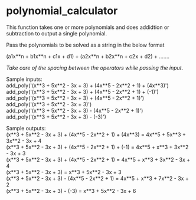 # polynomial_calculator

This function takes one or more polynomials and does addidtion or subtraction to output a single polynomial.

Pass the polynomials to be solved as a string in the below format

(a1x\*\*n + b1x\*\*n + c1x + d1) + (a2x\*\*n + b2x\*\*n + c2x + d2) + .......

*Take care of the spacing between the operators while passing the input.*

Sample inputs:<br />
add_poly('(x\*\*3 + 5x\*\*2 - 3x + 3) + (4x\*\*5 - 2x\*\*2 + 1) + (4x\*\*3)')<br />
add_poly('(x\*\*3 + 5x\*\*2 - 3x + 3) + (4x\*\*5 - 2x\*\*2 + 1) + (-1)')<br />
add_poly('(x\*\*3 + 5x\*\*2 - 3x + 3) + (4x\*\*5 - 2x\*\*2 + 1)')<br />
add_poly('(x\*\*3 + 5x\*\*2 - 3x + 3)')<br />
add_poly('(x\*\*3 + 5x\*\*2 - 3x + 3) - (4x\*\*5 - 2x\*\*2 + 1)')<br />
add_poly('(x\*\*3 + 5x\*\*2 - 3x + 3) - (-3)')<br />

Sample outputs:<br />
(x\*\*3 + 5x\*\*2 - 3x + 3) + (4x\*\*5 - 2x\*\*2 + 1) + (4x\*\*3) = 4x\*\*5 + 5x\*\*3 + 3x\*\*2 - 3x + 4<br />
(x\*\*3 + 5x\*\*2 - 3x + 3) + (4x\*\*5 - 2x\*\*2 + 1) + (-1) = 4x\*\*5 + x\*\*3 + 3x\*\*2 - 3x + 3<br />
(x\*\*3 + 5x\*\*2 - 3x + 3) + (4x\*\*5 - 2x\*\*2 + 1) = 4x\*\*5 + x\*\*3 + 3x\*\*2 - 3x + 4<br />
(x\*\*3 + 5x\*\*2 - 3x + 3) = x\*\*3 + 5x\*\*2 - 3x + 3<br />
(x\*\*3 + 5x\*\*2 - 3x + 3) - (4x\*\*5 - 2x\*\*2 + 1) = 4x\*\*5 + x\*\*3 + 7x\*\*2 - 3x + 2<br />
(x\*\*3 + 5x\*\*2 - 3x + 3) - (-3) = x\*\*3 + 5x\*\*2 - 3x + 6<br />
